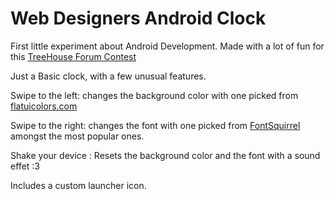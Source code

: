Web Designers Android Clock
==============

First little experiment about Android Development.
Made with a lot of fun for this [TreeHouse Forum Contest](https://teamtreehouse.com/forum/forum-contest-build-an-android-clock-app-2)

Just a Basic clock, with a few unusual features.

Swipe to the left: changes the background color with one picked from [flatuicolors.com](http://flatuicolors.com/)

Swipe to the right: changes the font with one picked from [FontSquirrel](http://www.fontsquirrel.com/) amongst the most popular ones.

Shake your device : Resets the background color and the font with a sound effet :3

Includes a custom launcher icon.